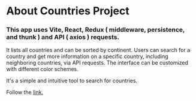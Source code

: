 # About Countries Project

### This app uses Vite, React, Redux ( middleware, persistence, and thunk ) and API ( axios ) requests.

It lists all countries and can be sorted by continent. Users can search for a country and get more information on a specific country, including neighboring countries, via API requests. The interface can be customized with different color schemes. 

It's a simple and intuitive tool to search for countries.

Follow the [link.](https://countries-api-project-three.vercel.app/)

